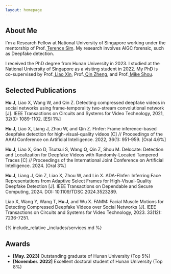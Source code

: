 ```yaml
---
layout: homepage
---
```


## About Me

I'm a Research Fellow at National University of Singapore
working under the mentorship of Prof.<a href="https://tsim17.wixsite.com/terencesim" target="_blank"> Terence Sim</a>. My research involves AIGC forensic, such as Deepfake detection.

 I received the PhD degree from Hunan University in 2023. I studied at the National University of Singapore as a visiting student in 2022. My PhD is co-supervised by  Prof.<a href="https://scholar.google.com/citations?user=mo49xkgAAAAJ&hl=zh-CN&oi=ao" target="_blank"> Liao Xin</a>,  Prof.<a href="http://csee.hnu.edu.cn/people/qinzheng" target="_blank"> Qin Zheng</a>, and Prof.<a href="https://sites.google.com/view/showlab" target="_blank"> Mike Shou</a>. 



## Selected Publications

**Hu J**, Liao X, Wang W, and Qin Z. Detecting compressed deepfake videos in social networks using frame-temporality two-stream convolutional network [J]. IEEE Transactions on Circuits and Systems for Video Technology, 2021, 32(3): 1089-1102. [ESI 1%]

**Hu J**, Liao X, Liang J, Zhou W, and Qin Z. FInfer: Frame inference-based deepfake detection for high-visual-quality videos [C] // Proceedings of the AAAI Conference on Artificial Intelligence. 2022, 36(1): 951-959. [Oral 4.6%]

**Hu J**, Liao X,  Gao D, Tsutsui S, Wang Q, Qin Z, Shou M. Delocate: Detection and Localization for Deepfake Videos with Randomly-Located Tampered Traces [C] // Proceedings of the International Joint Conference on Artificial Intelligence. 2024. [Oral 3%]

**Hu J**, Liang J, Qin Z, Liao X, Zhou W, and Lin X. ADA-FInfer: Inferring Face Representations from Adaptive Select Frames for High-Visual-Quality Deepfake Detection [J]. IEEE Transactions on Dependable and Secure Computing, 2024. DOI: 10.1109/TDSC.2024.3523289.

Liao X, Wang Y, Wang T, **Hu J**, and Wu X. FAMM: Facial Muscle Motions for Detecting Compressed Deepfake Videos over Social Networks [J]. IEEE Transactions on Circuits and Systems for Video Technology, 2023. 33(12): 7236-7251.


{% include_relative _includes/services.md %}

## Awards
- **[May. 2023]** Outstanding graduate of Hunan University (Top 5%)
- **[November. 2022]** Excellent doctoral student of Hunan University (Top 8%)
